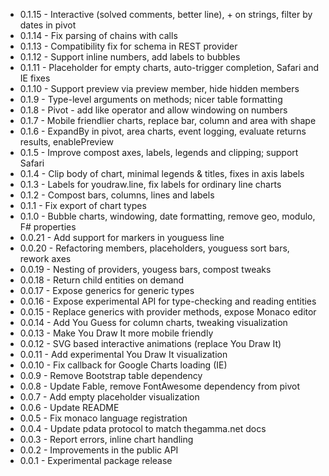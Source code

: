  * 0.1.15 - Interactive (solved comments, better line), + on strings, filter by dates in pivot
 * 0.1.14 - Fix parsing of chains with calls
 * 0.1.13 - Compatibility fix for schema in REST provider
 * 0.1.12 - Support inline numbers, add labels to bubbles
 * 0.1.11 - Placeholder for empty charts, auto-trigger completion, Safari and IE fixes
 * 0.1.10 - Support preview via preview member, hide hidden members
 * 0.1.9 - Type-level arguments on methods; nicer table formatting
 * 0.1.8 - Pivot - add like operator and allow windowing on numbers
 * 0.1.7 - Mobile friendlier charts, replace bar, column and area with shape
 * 0.1.6 - ExpandBy in pivot, area charts, event logging, evaluate returns results, enablePreview
 * 0.1.5 - Improve compost axes, labels, legends and clipping; support Safari 
 * 0.1.4 - Clip body of chart, minimal legends & titles, fixes in axis labels
 * 0.1.3 - Labels for youdraw.line, fix labels for ordinary line charts
 * 0.1.2 - Compost bars, columns, lines and labels
 * 0.1.1 - Fix export of chart types
 * 0.1.0 - Bubble charts, windowing, date formatting, remove geo, modulo, F# properties
 * 0.0.21 - Add support for markers in youguess line
 * 0.0.20 - Refactoring members, placeholders, youguess sort bars, rework axes
 * 0.0.19 - Nesting of providers, yougess bars, compost tweaks
 * 0.0.18 - Return child entities on demand
 * 0.0.17 - Expose generics for generic types
 * 0.0.16 - Expose experimental API for type-checking and reading entities
 * 0.0.15 - Replace generics with provider methods, expose Monaco editor
 * 0.0.14 - Add You Guess for column charts, tweaking visualization
 * 0.0.13 - Make You Draw It more mobile friendly
 * 0.0.12 - SVG based interactive animations (replace You Draw It)
 * 0.0.11 - Add experimental You Draw It visualization 
 * 0.0.10 - Fix callback for Google Charts loading (IE)
 * 0.0.9 - Remove Bootstrap table dependency
 * 0.0.8 - Update Fable, remove FontAwesome dependency from pivot
 * 0.0.7 - Add empty placeholder visualization
 * 0.0.6 - Update README
 * 0.0.5 - Fix monaco language registration
 * 0.0.4 - Update pdata protocol to match thegamma.net docs
 * 0.0.3 - Report errors, inline chart handling
 * 0.0.2 - Improvements in the public API
 * 0.0.1 - Experimental package release